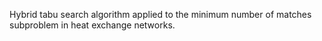 Hybrid tabu search algorithm applied to the minimum number of matches subproblem in heat exchange networks.
